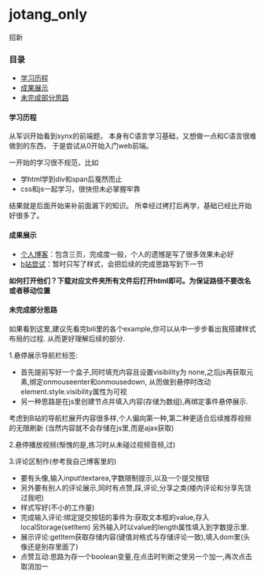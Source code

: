 # jotang_only
招新 
<h3>目录</h3>
<ul>
<li><a href="#process">学习历程</a></li>
<li><a href="#works">成果展示</a></li>
<li><a href="#unfinished">未完成部分思路</a></li>
</ul>
<h4 id="process">学习历程</h4>
<p>从军训开始看到synx的前端题，
本身有C语言学习基础，又想做一点和C语言很难做到的东西，
于是尝试从0开始入门web前端。<p>
一开始的学习很不规范，比如
<ul>
<li>学html学到div和span后戛然而止
<li>css和js一起学习，很快但未必掌握牢靠
</ul>
结果就是后面开始来补前面漏下的知识。
所幸经过拷打后再学，基础已经比开始好很多了。
<p>
<h4 id="works">成果展示</h4>
<ul>
<li><a href="https://github.com/luvroc/jotang_only/tree/main/reallyLuv">个人博客</a>：包含三页，完成度一般，个人的遗憾是写了很多效果未必好
<li><a href="https://github.com/luvroc/jotang_only/tree/main/bili">b站尝试</a>：暂时只写了样式，会把后续的完成思路写到下一节
</ul>
<strong>如何打开他们？下载对应文件夹所有文件后打开html即可。为保证路径不要改名或者移动位置</strong>

<h4 id="unfinished">未完成部分思路</h4>
<p>如果看到这里,建议先看完bili里的各个example,你可以从中一步步看出我搭建样式布局的过程.
从而更好理解后续的部分.
<p>1.悬停展示导航栏标签:<ul>
<li>首先提前写好一个盒子,同时填充内容且设置visibility为 none,之后js再获取元素,绑定onmouseenter和onmousedown,
从而做到悬停时改动element.style.visibility属性为可视
<li>另一种思路是在js里创建节点并填入内容(存储为数组),再绑定事件悬停展示.
</ul>
<p>
考虑到B站的导航栏展开内容很多样,个人偏向第一种,第二种更适合后续推荐视频的无限刷新
(当然内容就不会存储在js里,而是ajax获取)
<p>2.悬停播放视频(惭愧的是,练习时从未碰过视频音频,过)
<p>3.评论区制作(参考我自己博客里的)
<ul>
<li>要有头像,输入input\textarea,字数限制提示,以及一个提交按钮
<li>另外要有别人的评论展示,同时有点赞,踩,评论,分享之类(楼内评论和分享先饶过我吧)
<li>样式写好(不小的工作量)
<li>完成输入评论:绑定提交按钮的事件为:获取文本框的value,存入localStorage(setItem)
另外输入时以value的length属性填入到字数提示里.
<li>展示评论:getItem获取存储内容(键值对格式与存储评论一致),填入dom里(头像还是别存里面了)
<li>点赞互动:思路为存一个boolean变量,在点击时判断之使另一个加一,再次点击取消加一
</ul>
